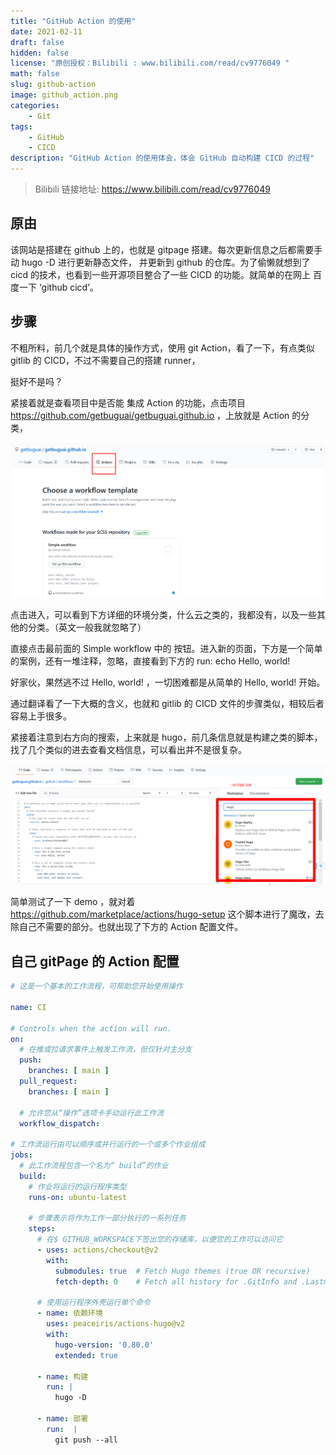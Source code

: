 ```yaml
---
title: "GitHub Action 的使用"
date: 2021-02-11
draft: false
hidden: false
license: "原创授权：Bilibili : www.bilibili.com/read/cv9776049 "
math: false
slug: github-action
image: github_action.png
categories:
    - Git
tags: 
    - GitHub
    - CICD
description: "GitHub Action 的使用体会，体会 GitHub 自动构建 CICD 的过程"
--- 
```


> Bilibili 链接地址: https://www.bilibili.com/read/cv9776049

## 原由

该网站是搭建在 github 上的，也就是 gitpage 搭建。每次更新信息之后都需要手动 hugo -D 进行更新静态文件，
并更新到 github 的仓库。为了偷懒就想到了 cicd 的技术，也看到一些开源项目整合了一些 CICD 的功能。就简单的在网上 百度一下 ‘github cicd’。

## 步骤

不粗所料，前几个就是具体的操作方式，使用 git Action，看了一下，有点类似 gitlib 的 CICD，不过不需要自己的搭建 runner，

挺好不是吗？

紧接着就是查看项目中是否能 集成 Action 的功能，点击项目 https://github.com/getbuguai/getbuguai.github.io ，上放就是 Action 的分类，

![1613033281168](1613033281168.png)

点击进入，可以看到下方详细的环境分类，什么云之类的，我都没有，以及一些其他的分类。（英文一般我就忽略了）

直接点击最前面的 Simple workflow 中的 按钮。进入新的页面，下方是一个简单的案例，还有一堆注释，忽略，直接看到下方的 run: echo Hello, world!  

好家伙，果然逃不过 Hello, world! ，一切困难都是从简单的 Hello, world! 开始。

通过翻译看了一下大概的含义，也就和 gitlib 的 CICD  文件的步骤类似，相较后者容易上手很多。

紧接着注意到右方向的搜索，上来就是 hugo，前几条信息就是构建之类的脚本，找了几个类似的进去查看文档信息，可以看出并不是很复杂。

![](1613033751809.png)

简单测试了一下 demo ，就对着 https://github.com/marketplace/actions/hugo-setup 这个脚本进行了魔改，去除自己不需要的部分。也就出现了下方的 Action 配置文件。

## 自己 gitPage 的 Action 配置

```yaml
# 这是一个基本的工作流程，可帮助您开始使用操作

name: CI

# Controls when the action will run. 
on:
  # 在推或拉请求事件上触发工作流，但仅针对主分支
  push:
    branches: [ main ]
  pull_request:
    branches: [ main ]

  # 允许您从“操作”选项卡手动运行此工作流
  workflow_dispatch:

# 工作流运行由可以顺序或并行运行的一个或多个作业组成
jobs:
  # 此工作流程包含一个名为“ build”的作业
  build:
    # 作业将运行的运行程序类型
    runs-on: ubuntu-latest

    # 步骤表示将作为工作一部分执行的一系列任务
    steps:
      # 在$ GITHUB_WORKSPACE下签出您的存储库，以便您的工作可以访问它
      - uses: actions/checkout@v2
        with:
          submodules: true  # Fetch Hugo themes (true OR recursive)
          fetch-depth: 0    # Fetch all history for .GitInfo and .Lastmod

      # 使用运行程序外壳运行单个命令
      - name: 依赖环境
        uses: peaceiris/actions-hugo@v2
        with:
          hugo-version: '0.80.0'
          extended: true

      - name: 构建
        run: |
          hugo -D 

      - name: 部署
        run:  |
          git push --all
```